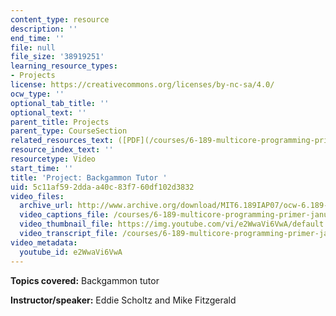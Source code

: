 ```yaml
---
content_type: resource
description: ''
end_time: ''
file: null
file_size: '38919251'
learning_resource_types:
- Projects
license: https://creativecommons.org/licenses/by-nc-sa/4.0/
ocw_type: ''
optional_tab_title: ''
optional_text: ''
parent_title: Projects
parent_type: CourseSection
related_resources_text: ([PDF](/courses/6-189-multicore-programming-primer-january-iap-2007/resources/backgammon_tutor))
resource_index_text: ''
resourcetype: Video
start_time: ''
title: 'Project: Backgammon Tutor '
uid: 5c11af59-2dda-a40c-83f7-60df102d3832
video_files:
  archive_url: http://www.archive.org/download/MIT6.189IAP07/ocw-6.189-iap07-pro06_300k.mp4
  video_captions_file: /courses/6-189-multicore-programming-primer-january-iap-2007/8b3cfcd58b8b5db9a43c750baa6dbf5a_e2WwaVi6VwA.vtt
  video_thumbnail_file: https://img.youtube.com/vi/e2WwaVi6VwA/default.jpg
  video_transcript_file: /courses/6-189-multicore-programming-primer-january-iap-2007/6c2150271cdd1e900690f94926546a87_e2WwaVi6VwA.pdf
video_metadata:
  youtube_id: e2WwaVi6VwA
---
```


**Topics covered:** Backgammon tutor

**Instructor/speaker:** Eddie Scholtz and Mike Fitzgerald

